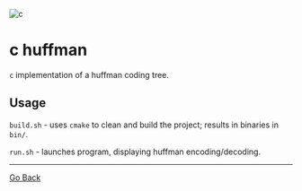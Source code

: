 ![c](https://github.com/dgj7/huffman/actions/workflows/build-c.yml/badge.svg)
# c huffman
`c` implementation of a huffman coding tree.

## Usage
`build.sh` - uses `cmake` to clean and build the project; results in binaries in `bin/`.

`run.sh` - launches program, displaying huffman encoding/decoding.

---
[Go Back](..)
